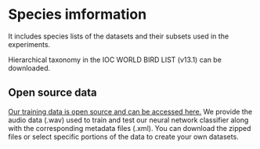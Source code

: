 # Species imformation

It includes species lists of the datasets and their subsets used in the experiments.

Hierarchical taxonomy in the IOC WORLD BIRD LIST (v13.1) can be downloaded.

## Open source data
[Our training data is open source and can be accessed here.](http://gofile.me/5Erwh/OlgtdIeul)
We provide the audio data (.wav) used to train and test our neural network classifier along with the corresponding metadata files (.xml).
You can download the zipped files or select specific portions of the data to create your own datasets.

